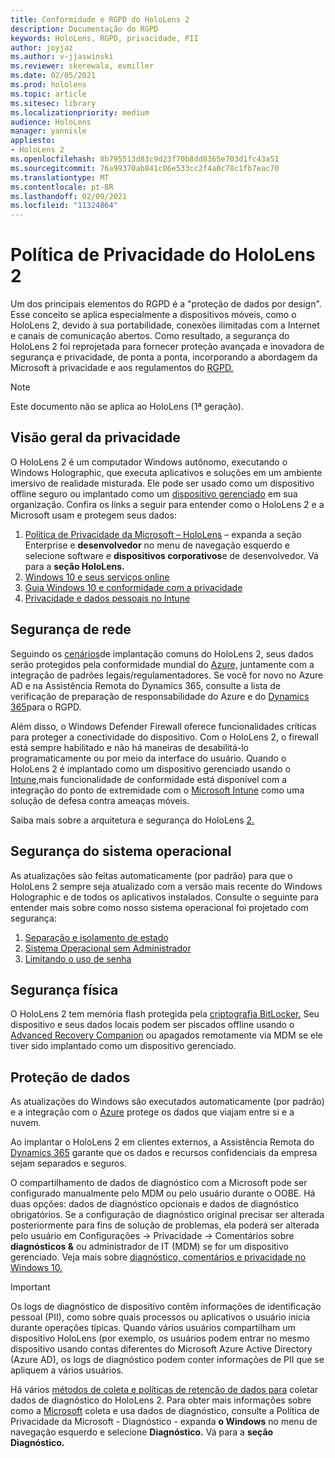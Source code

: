 ```yaml
---
title: Conformidade e RGPD do HoloLens 2
description: Documentação do RGPD
keywords: HoloLens, RGPD, privacidade, PII
author: joyjaz
ms.author: v-jjaswinski
ms.reviewer: skerewala, evmiller
ms.date: 02/05/2021
ms.prod: hololens
ms.topic: article
ms.sitesec: library
ms.localizationpriority: medium
audience: HoloLens
manager: yannisle
appliesto:
- HoloLens 2
ms.openlocfilehash: 8b795513d83c9d23f70b8dd8365e703d1fc43a51
ms.sourcegitcommit: 76a99370ab841c06e533cc2f4a0c78c1fb7eac70
ms.translationtype: MT
ms.contentlocale: pt-BR
ms.lasthandoff: 02/09/2021
ms.locfileid: "11324864"
---
```

# Política de Privacidade do HoloLens 2

Um dos principais elementos do RGPD é a "proteção de dados por design". Esse conceito se aplica especialmente a dispositivos móveis, como o HoloLens 2, devido à sua portabilidade, conexões ilimitadas com a Internet e canais de comunicação abertos. Como resultado, a segurança do HoloLens 2 foi reprojetada para fornecer proteção avançada e inovadora de segurança e privacidade, de ponta a ponta, incorporando a abordagem da Microsoft à privacidade e aos regulamentos do [RGPD.](https://privacy.microsoft.com/) [](https://docs.microsoft.com/hololens/security-architecture)

 >[!NOTE]
> Este documento não se aplica ao HoloLens (1ª geração).

## Visão geral da privacidade

O HoloLens 2 é um computador Windows autônomo, executando o Windows Holographic, que executa aplicativos e soluções em um ambiente imersivo de realidade misturada. Ele pode ser usado como um dispositivo offline seguro ou implantado como um [dispositivo gerenciado](https://docs.microsoft.com/mem/intune/fundamentals/windows-holographic-for-business) em sua organização. Confira os links a seguir para entender como o HoloLens 2 e a Microsoft usam e protegem seus dados:
1. [Política de Privacidade da Microsoft – HoloLens](https://privacy.microsoft.com/privacystatement) – expanda a seção Enterprise e **desenvolvedor** no menu de navegação esquerdo e selecione software e **dispositivos corporativos**e de desenvolvedor. Vá para a **seção HoloLens.**
2.  [Windows 10 e seus serviços online](https://privacy.microsoft.com/windows10privacy)
3.  [Guia Windows 10 e conformidade com a privacidade](https://docs.microsoft.com/windows/privacy/windows-10-and-privacy-compliance)
4.  [Privacidade e dados pessoais no Intune](https://docs.microsoft.com/mem/intune/protect/privacy-personal-data)

## Segurança de rede
Seguindo os [cenários](https://docs.microsoft.com/hololens/common-scenarios)de implantação comuns do HoloLens 2, seus dados serão protegidos pela conformidade mundial do [Azure,](https://docs.microsoft.com/azure/compliance/) juntamente com a integração de padrões legais/regulamentadores. Se você for novo no Azure AD e na Assistência Remota do Dynamics 365, consulte a lista de verificação de preparação de responsabilidade do Azure e do [Dynamics 365](https://docs.microsoft.com/compliance/regulatory/gdpr-arc-azure-dynamics)para o RGPD.

Além disso, o Windows Defender Firewall oferece funcionalidades críticas para proteger a conectividade do dispositivo. Com o HoloLens 2, o firewall está sempre habilitado e não há maneiras de desabilitá-lo programaticamente ou por meio da interface do usuário. Quando o HoloLens 2 é implantado como um dispositivo gerenciado usando o [Intune,](https://docs.microsoft.com/mem/intune/protect/device-compliance-get-started)mais funcionalidade de conformidade está disponível com a integração do ponto de extremidade com o [Microsoft Intune](https://docs.microsoft.com/mem/intune/protect/advanced-threat-protection) como uma solução de defesa contra ameaças móveis. 

Saiba mais sobre a arquitetura e segurança do HoloLens [2.](https://docs.microsoft.com/hololens/security-architecture)

## Segurança do sistema operacional
As atualizações são feitas automaticamente (por padrão) para que o HoloLens 2 sempre seja atualizado com a versão mais recente do Windows Holographic e de todos os aplicativos instalados. Consulte o seguinte para entender mais sobre como nosso sistema operacional foi projetado com segurança:
1. [Separação e isolamento de estado](https://docs.microsoft.com/hololens/security-state-separation-isolation)
1. [Sistema Operacional sem Administrador](https://docs.microsoft.com/hololens/security-adminless-os)
1. [Limitando o uso de senha](https://docs.microsoft.com/hololens/security-limiting-password-use)

## Segurança física
O HoloLens 2 tem memória flash protegida pela [criptografia BitLocker.](https://docs.microsoft.com/hololens/security-encryption-data-protection) Seu dispositivo e seus dados locais podem ser piscados offline usando o [Advanced Recovery Companion](https://www.microsoft.com/p/advanced-recovery-companion/9p74z35sfrs8#activetab=pivot:overviewtab) ou apagados remotamente via MDM se ele tiver sido implantado como um dispositivo gerenciado.

## Proteção de dados
As atualizações do Windows são executados automaticamente (por padrão) e a integração com o [Azure](https://docs.microsoft.com/hololens/security-encryption-data-protection#Azure-integration) protege os dados que viajam entre si e a nuvem. 

Ao implantar o HoloLens 2 em clientes externos, a Assistência Remota do [Dynamics 365](https://docs.microsoft.com/hololens/hololens2-deployment-guide) garante que os dados e recursos confidenciais da empresa sejam separados e seguros. 

O compartilhamento de dados de diagnóstico com a Microsoft pode ser configurado manualmente pelo MDM ou pelo usuário durante o OOBE. Há duas opções: dados de diagnóstico opcionais e dados de diagnóstico obrigatórios. Se a configuração de diagnóstico original precisar ser alterada posteriormente para fins de solução de problemas, ela poderá ser alterada pelo usuário em Configurações -> Privacidade -> Comentários sobre **diagnósticos &** ou administrador de IT (MDM) se for um dispositivo gerenciado. Veja mais sobre [diagnóstico, comentários e privacidade no Windows 10.](https://support.microsoft.com/windows/diagnostics-feedback-and-privacy-in-windows-10-28808a2b-a31b-dd73-dcd3-4559a5199319)

> [!Important]
> Os logs de diagnóstico de dispositivo contêm informações de identificação pessoal (PII), como sobre quais processos ou aplicativos o usuário inicia durante operações típicas. Quando vários usuários compartilham um dispositivo HoloLens (por exemplo, os usuários podem entrar no mesmo dispositivo usando contas diferentes do Microsoft Azure Active Directory (Azure AD), os logs de diagnóstico podem conter informações de PII que se apliquem a vários usuários.

 

Há vários [métodos de coleta e políticas de retenção de dados para](https://docs.microsoft.com/hololens/hololens-diagnostic-logs) coletar dados de diagnóstico do HoloLens 2.  Para obter mais informações sobre como a [Microsoft](https://privacy.microsoft.com/privacystatement) coleta e usa dados de diagnóstico, consulte a Política de Privacidade da Microsoft - Diagnóstico - expanda **o Windows** no menu de navegação esquerdo e selecione **Diagnóstico.** Vá para a **seção Diagnóstico.**

